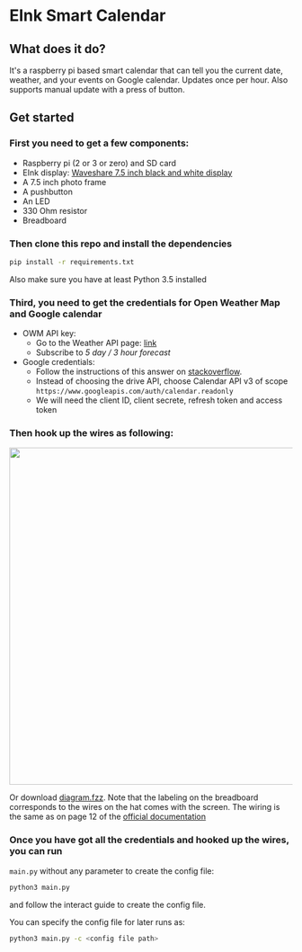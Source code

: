 # EInk Smart Calendar

## What does it do?
It's a raspberry pi based smart calendar that can tell you the current date, 
weather, and your events on Google calendar. Updates once per hour. Also supports
manual update with a press of button.

## Get started
### First you need to get a few components:
 * Raspberry pi (2 or 3 or zero) and SD card
 * EInk display: [Waveshare 7.5 inch black and white display](https://www.waveshare.com/7.5inch-e-paper-hat.htm)
 * A 7.5 inch photo frame
 * A pushbutton 
 * An LED
 * 330 Ohm resistor
 * Breadboard
 
### Then clone this repo and install the dependencies
```bash
pip install -r requirements.txt
```
Also make sure you have at least Python 3.5 installed

### Third, you need to get the credentials for Open Weather Map and Google calendar
 * OWM API key:
   * Go to the Weather API page: [link](https://openweathermap.org/api)
   * Subscribe to *5 day / 3 hour forecast*
 * Google credentials:
   * Follow the instructions of this answer on [stackoverflow](https://stackoverflow.com/a/19766913/4434038).
   * Instead of choosing the drive API, choose Calendar API v3 of scope
     `https://www.googleapis.com/auth/calendar.readonly`
   * We will need the client ID, client secrete, refresh token and access token
   
### Then hook up the wires as following:

<img src="https://raw.githubusercontent.com/Zonglin-Li6565/EInk-Calendar/master/diagram.png" width="600" class="center">

Or download [diagram.fzz](https://github.com/Zonglin-Li6565/EInk-Calendar/blob/master/diagram.fzz). Note that the labeling on 
the breadboard corresponds to the wires on the hat comes with the screen. The wiring is the same as on page 12 of the 
[official documentation](https://www.waveshare.com/w/upload/7/74/7.5inch-e-paper-hat-user-manual-en.pdf)
   
### Once you have got all the credentials and hooked up the wires, you can run 
`main.py` without any parameter to create the config file:
```bash
python3 main.py
```
and follow the interact guide to create the config file.

You can specify the config file for later runs as:
```bash
python3 main.py -c <config file path>
```
